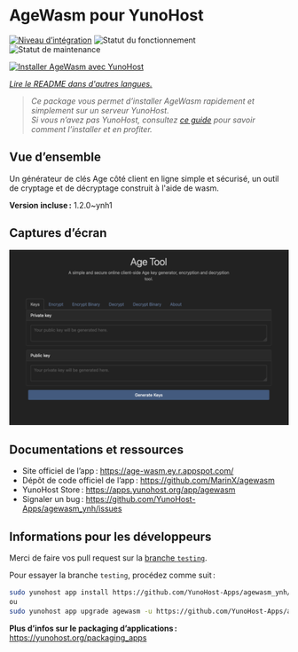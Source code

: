 <!--
Nota bene : ce README est automatiquement généré par <https://github.com/YunoHost/apps/tree/master/tools/readme_generator>
Il NE doit PAS être modifié à la main.
-->

# AgeWasm pour YunoHost

[![Niveau d’intégration](https://apps.yunohost.org/badge/integration/agewasm)](https://ci-apps.yunohost.org/ci/apps/agewasm/)
![Statut du fonctionnement](https://apps.yunohost.org/badge/state/agewasm)
![Statut de maintenance](https://apps.yunohost.org/badge/maintained/agewasm)

[![Installer AgeWasm avec YunoHost](https://install-app.yunohost.org/install-with-yunohost.svg)](https://install-app.yunohost.org/?app=agewasm)

*[Lire le README dans d'autres langues.](./ALL_README.md)*

> *Ce package vous permet d’installer AgeWasm rapidement et simplement sur un serveur YunoHost.*  
> *Si vous n’avez pas YunoHost, consultez [ce guide](https://yunohost.org/install) pour savoir comment l’installer et en profiter.*

## Vue d’ensemble

Un générateur de clés Age côté client en ligne simple et sécurisé, un outil de cryptage et de décryptage construit à l'aide de wasm.

**Version incluse :** 1.2.0~ynh1

## Captures d’écran

![Capture d’écran de AgeWasm](./doc/screenshots/screenshot.png)

## Documentations et ressources

- Site officiel de l’app : <https://age-wasm.ey.r.appspot.com/>
- Dépôt de code officiel de l’app : <https://github.com/MarinX/agewasm>
- YunoHost Store : <https://apps.yunohost.org/app/agewasm>
- Signaler un bug : <https://github.com/YunoHost-Apps/agewasm_ynh/issues>

## Informations pour les développeurs

Merci de faire vos pull request sur la [branche `testing`](https://github.com/YunoHost-Apps/agewasm_ynh/tree/testing).

Pour essayer la branche `testing`, procédez comme suit :

```bash
sudo yunohost app install https://github.com/YunoHost-Apps/agewasm_ynh/tree/testing --debug
ou
sudo yunohost app upgrade agewasm -u https://github.com/YunoHost-Apps/agewasm_ynh/tree/testing --debug
```

**Plus d’infos sur le packaging d’applications :** <https://yunohost.org/packaging_apps>
